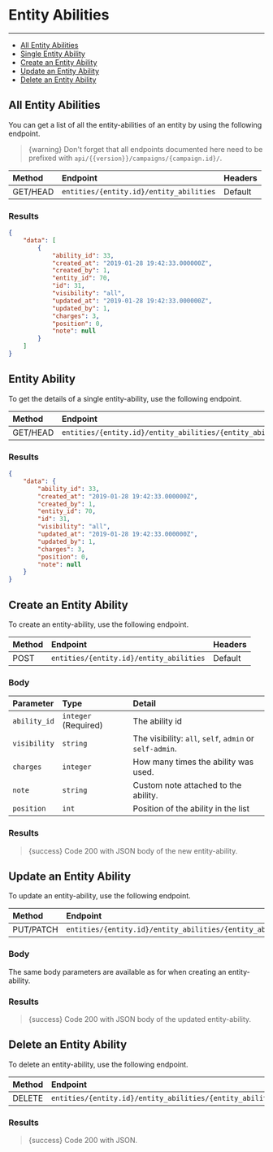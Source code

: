 # Entity Abilities

---

- [All Entity Abilities](#all-entity-abilities)
- [Single Entity Ability](#entity-ability)
- [Create an Entity Ability](#create-entity-ability)
- [Update an Entity Ability](#update-entity-ability)
- [Delete an Entity Ability](#delete-entity-ability)

<a name="all-entity-abilities"></a>
## All Entity Abilities

You can get a list of all the entity-abilities of an entity by using the following endpoint.

> {warning} Don't forget that all endpoints documented here need to be prefixed with `api/{{version}}/campaigns/{campaign.id}/`.


| Method | Endpoint| Headers |
| :- |   :-   |  :-  |
| GET/HEAD | `entities/{entity.id}/entity_abilities` | Default |

### Results
```json
{
    "data": [
        {
            "ability_id": 33,
            "created_at": "2019-01-28 19:42:33.000000Z",
            "created_by": 1,
            "entity_id": 70,
            "id": 31,
            "visibility": "all",
            "updated_at": "2019-01-28 19:42:33.000000Z",
            "updated_by": 1,
            "charges": 3,
            "position": 0,
            "note": null
        }
    ]
}
```


<a name="entity-ability"></a>
## Entity Ability

To get the details of a single entity-ability, use the following endpoint.

| Method | Endpoint| Headers |
| :- |   :-   |  :-  |
| GET/HEAD | `entities/{entity.id}/entity_abilities/{entity_ability.id}` | Default |

### Results
```json
{
    "data": {
        "ability_id": 33,
        "created_at": "2019-01-28 19:42:33.000000Z",
        "created_by": 1,
        "entity_id": 70,
        "id": 31,
        "visibility": "all",
        "updated_at": "2019-01-28 19:42:33.000000Z",
        "updated_by": 1,
        "charges": 3,
        "position": 0,
        "note": null
    }
}
```


<a name="create-entity-ability"></a>
## Create an Entity Ability

To create an entity-ability, use the following endpoint.

| Method | Endpoint| Headers |
| :- |   :-   |  :-  |
| POST | `entities/{entity.id}/entity_abilities` | Default |

### Body

| Parameter | Type | Detail |
| :- |   :-   |  :-  |
| `ability_id` | `integer` (Required) | The ability id |
| `visibility` | `string` | The visibility: `all`, `self`, `admin` or `self-admin`. |
| `charges` | `integer` | How many times the ability was used. |
| `note` | `string` | Custom note attached to the ability. |
| `position` | `int` | Position of the ability in the list |

### Results

> {success} Code 200 with JSON body of the new entity-ability.


<a name="update-entity-ability"></a>
## Update an Entity Ability

To update an entity-ability, use the following endpoint.

| Method | Endpoint| Headers |
| :- |   :-   |  :-  |
| PUT/PATCH | `entities/{entity.id}/entity_abilities/{entity_ability.id}` | Default |

### Body

The same body parameters are available as for when creating an entity-ability.

### Results

> {success} Code 200 with JSON body of the updated entity-ability.


<a name="delete-entity-ability"></a>
## Delete an Entity Ability

To delete an entity-ability, use the following endpoint.

| Method | Endpoint| Headers |
| :- |   :-   |  :-  |
| DELETE | `entities/{entity.id}/entity_abilities/{entity_ability.id}` | Default |

### Results

> {success} Code 200 with JSON.

